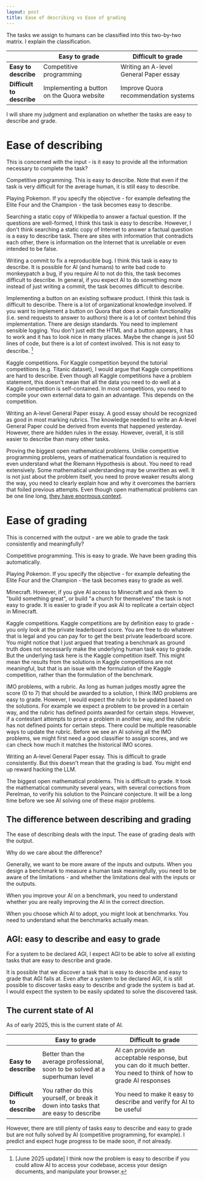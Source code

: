 ```yaml
---
layout: post
title: Ease of describing vs Ease of grading
---
```

The tasks we assign to humans can be classified into this two-by-two matrix. I explain the classification.

|  | Easy to grade | Difficult to grade |
| - | ------------- | ------------------ |
| **Easy to <br>describe** | Competitive programming | Writing an A-level General Paper essay |
| **Difficult to <br>describe** | Implementing a button on the Quora website | Improve Quora recommendation systems |

I will share my judgment and explanation on whether the tasks are easy to describe and grade.


# Ease of describing

This is concerned with the input - is it easy to provide all the information necessary to complete the task?

Competitive programming. This is easy to describe. Note that even if the task is very difficult for the average human, it is still easy to describe.

Playing Pokemon. If you specify the objective - for example defeating the Elite Four and the Champion - the task becomes easy to describe.

Searching a static copy of Wikipedia to answer a factual question. If the questions are well-formed, I think this task is easy to describe.
However, I don't think searching a static copy of Internet to answer a factual question is a easy to describe task.
There are sites with information that contradicts each other, there is information on the Internet that is unreliable or even intended to be false.

Writing a commit to fix a reproducible bug. I think this task is easy to describe.
It is possible for AI (and humans) to write bad code to monkeypatch a bug, if you require AI to not do this, the task becomes difficult to describe.
In general, if you expect AI to do something more instead of just writing a commit, the task becomes difficult to describe.

Implementing a button on an existing software product. I think this task is difficult to describe. There is a lot of organizational knowledge involved.
If you want to implement a button on Quora that does a certain functionality (i.e. send requests to answer to authors) there is a lot of context behind this implementation.
There are design standards. You need to implement sensible logging. You don't just edit the HTML and a button appears, it has to work and it has to look nice in many places.
Maybe the change is just 50 lines of code, but there is a lot of context involved. This is not easy to describe. [^1]

[^1]: [June 2025 update] I think now the problem is easy to describe if you could allow AI to access your codebase, access your design documents, and manipulate your browser.

Kaggle competitions. For Kaggle competition beyond the tutorial competitions (e.g. Titanic dataset), I would argue that Kaggle competitions are hard to describe.
Even though all Kaggle competitions have a problem statement, this doesn't mean that all the data you need to do well at a Kaggle competition is self-contained. In most competitions, you need to compile your own external data to gain an advantage. This depends on the competition.

Writing an A-level General Paper essay. A good essay should be recognized as good in most marking rubrics. The knowledge needed to write an A-level General Paper could be derived from events that happened yesterday. However, there are hidden rules in the essay. However, overall, it is still easier to describe than many other tasks.

Proving the biggest open mathematical problems. Unlike competitive programming problems, years of mathematical foundation is required to even understand what the Riemann Hypothesis is about. You need to read extensively. Some mathematical understanding may be unwritten as well. It is not just about the problem itself, you need to prove weaker results along the way, you need to clearly explain how and why it overcomes the barriers that foiled previous attempts. Even though open mathematical problems can be one line long, [they have enormous context](https://scottaaronson.blog/?p=458).


# Ease of grading

This is concerned with the output - are we able to grade the task consistently and meaningfully?

Competitive programming. This is easy to grade. We have been grading this automatically.

Playing Pokemon. If you specify the objective - for example defeating the Elite Four and the Champion - the task becomes easy to grade as well.

Minecraft. However, if you give AI access to Minecraft and ask them to "build something great", or build "a church for themselves" the task is not easy to grade.
It is easier to grade if you ask AI to replicate a certain object in Minecraft.

Kaggle competitions. Kaggle competitions are by definition easy to grade - you only look at the private leaderboard score. You are free to do whatever that is legal and you can pay for to get the best private leaderboard score.
You might notice that I just argued that treating a benchmark as ground truth does not necessarily make the underlying human task easy to grade.
But the underlying task here is the Kaggle competition itself.
This might mean the results from the solutions in Kaggle competitions are not meaningful, but that is an issue with the formulation of the Kaggle competition, rather than the formulation of the benchmark.

IMO problems, with a rubric.
As long as human judges mostly agree the score (0 to 7) that should be awarded to a solution, I think IMO problems are easy to grade.
However, I would expect the rubric to be updated based on the solutions.
For example we expect a problem to be proved in a certain way, and the rubric has defined points awarded for certain steps.
However, if a contestant attempts to prove a problem in another way, and the rubric has not defined points for certain steps. There could be multiple reasonable ways to update the rubric.
Before we see an AI solving all the IMO problems, we might first need a good classifier to assign scores, and we can check how much it matches the historical IMO scores.

Writing an A-level General Paper essay. This is difficult to grade consistently. But this doesn't mean that the grading is bad. You might end up reward hacking the LLM.

The biggest open mathematical problems. This is difficult to grade. It took the mathematical community several years, with several corrections from Perelman, to verify his solution to the Poincaré conjecture. It will be a long time before we see AI solving one of these major problems.


## The difference between describing and grading

The ease of describing deals with the input. The ease of grading deals with the output.

Why do we care about the difference?

Generally, we want to be more aware of the inputs and outputs.
When you design a benchmark to measure a human task meaningfully, you need to be aware of the limitations - and whether the limitations deal with the inputs or the outputs.

When you improve your AI on a benchmark, you need to understand whether you are really improving the AI in the correct direction.

When you choose which AI to adopt, you might look at benchmarks. You need to understand what the benchmarks actually mean.


## AGI: easy to describe and easy to grade

For a system to be declared AGI, I expect AGI to be able to solve all existing tasks that are easy to describe and grade.

It is possible that we discover a task that is easy to describe and easy to grade that AGI fails at.
Even after a system to be declared AGI, it is still possible to discover tasks easy to describe and grade the system is bad at.
I would expect the system to be easily updated to solve the discovered task.


## The current state of AI

As of early 2025, this is the current state of AI.

|                                   | Easy to grade                                                                      | Difficult to grade                                                                                                   |
| --------------------------------- | ---------------------------------------------------------------------------------- | -------------------------------------------------------------------------------------------------------------------- |
| **Easy to <br>describe**          | Better than the average professional, soon to be solved at a superhuman level      | AI can provide an acceptable response, but you can do it much better. You need to think of how to grade AI responses |
| **Difficult to <br>describe**<br> | You rather do this yourself, or break it down into tasks that are easy to describe | You need to make it easy to describe and verify for AI to be useful                                                  |

However, there are still plenty of tasks easy to describe and easy to grade but are not fully solved by AI (competitive programming, for example). I predict and expect huge progress to be made soon, if not already.